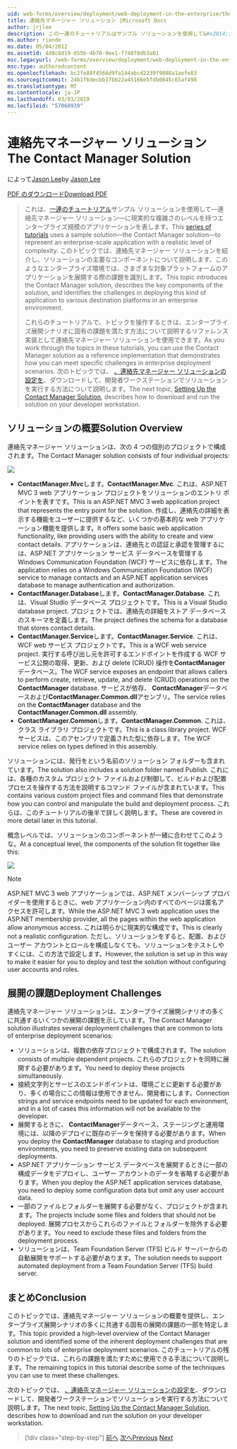 ```yaml
---
uid: web-forms/overview/deployment/web-deployment-in-the-enterprise/the-contact-manager-solution
title: 連絡先マネージャー ソリューション |Microsoft Docs
author: jrjlee
description: この一連のチュートリアルはサンプル ソリューションを使用して&#x2014;連絡先マネージャー ソリューション&#x2014;現実的なレベルで、エンタープライズ規模のアプリケーションを表す.
ms.author: riande
ms.date: 05/04/2012
ms.assetid: 4d8c8d19-055b-4b70-9ee1-f748f0db3a01
msc.legacyurl: /web-forms/overview/deployment/web-deployment-in-the-enterprise/the-contact-manager-solution
msc.type: authoredcontent
ms.openlocfilehash: bc2fe88f4566d9fa144abcd2239f9008a1aefe83
ms.sourcegitcommit: 24b1f6decbb17bb22a45166e5fdb0845c65af498
ms.translationtype: MT
ms.contentlocale: ja-JP
ms.lasthandoff: 03/01/2019
ms.locfileid: "57060939"
---
```

<a name="the-contact-manager-solution"></a><span data-ttu-id="9aa46-103">連絡先マネージャー ソリューション</span><span class="sxs-lookup"><span data-stu-id="9aa46-103">The Contact Manager Solution</span></span>
====================
<span data-ttu-id="9aa46-104">によって[Jason Lee](https://github.com/jrjlee)</span><span class="sxs-lookup"><span data-stu-id="9aa46-104">by [Jason Lee](https://github.com/jrjlee)</span></span>

[<span data-ttu-id="9aa46-105">PDF のダウンロード</span><span class="sxs-lookup"><span data-stu-id="9aa46-105">Download PDF</span></span>](https://msdnshared.blob.core.windows.net/media/MSDNBlogsFS/prod.evol.blogs.msdn.com/CommunityServer.Blogs.Components.WeblogFiles/00/00/00/63/56/8130.DeployingWebAppsInEnterpriseScenarios.pdf)

> <span data-ttu-id="9aa46-106">これは、[一連のチュートリアル](web-deployment-in-the-enterprise.md)サンプル ソリューションを使用して&#x2014;連絡先マネージャー ソリューション&#x2014;に現実的な複雑さのレベルを持つエンタープライズ規模のアプリケーションを表します。</span><span class="sxs-lookup"><span data-stu-id="9aa46-106">This [series of tutorials](web-deployment-in-the-enterprise.md) uses a sample solution&#x2014;the Contact Manager solution&#x2014;to represent an enterprise-scale application with a realistic level of complexity.</span></span> <span data-ttu-id="9aa46-107">このトピックでは、連絡先マネージャー ソリューションを紹介し、ソリューションの主要なコンポーネントについて説明します、このようなエンタープライズ環境では、さまざまな対象プラットフォームのアプリケーションを展開する際の課題を識別します。</span><span class="sxs-lookup"><span data-stu-id="9aa46-107">This topic introduces the Contact Manager solution, describes the key components of the solution, and identifies the challenges in deploying this kind of application to various destination platforms in an enterprise environment.</span></span>
> 
> <span data-ttu-id="9aa46-108">これらのチュートリアルで、トピックを操作するときは、エンタープライズ展開シナリオに固有の課題を満たす方法について説明するリファレンス実装として連絡先マネージャー ソリューションを使用できます。</span><span class="sxs-lookup"><span data-stu-id="9aa46-108">As you work through the topics in these tutorials, you can use the Contact Manager solution as a reference implementation that demonstrates how you can meet specific challenges in enterprise deployment scenarios.</span></span> <span data-ttu-id="9aa46-109">次のトピックでは、 [、連絡先マネージャー ソリューションの設定を](setting-up-the-contact-manager-solution.md)、ダウンロードして、開発者ワークステーションでソリューションを実行する方法について説明します。</span><span class="sxs-lookup"><span data-stu-id="9aa46-109">The next topic, [Setting Up the Contact Manager Solution](setting-up-the-contact-manager-solution.md), describes how to download and run the solution on your developer workstation.</span></span>


## <a name="solution-overview"></a><span data-ttu-id="9aa46-110">ソリューションの概要</span><span class="sxs-lookup"><span data-stu-id="9aa46-110">Solution Overview</span></span>

<span data-ttu-id="9aa46-111">連絡先マネージャー ソリューションは、次の 4 つの個別のプロジェクトで構成されます。</span><span class="sxs-lookup"><span data-stu-id="9aa46-111">The Contact Manager solution consists of four individual projects:</span></span>

![](the-contact-manager-solution/_static/image1.png)

- <span data-ttu-id="9aa46-112">**ContactManager.Mvc**します。</span><span class="sxs-lookup"><span data-stu-id="9aa46-112">**ContactManager.Mvc**.</span></span> <span data-ttu-id="9aa46-113">これは、ASP.NET MVC 3 web アプリケーション プロジェクトをソリューションのエントリ ポイントを表すです。</span><span class="sxs-lookup"><span data-stu-id="9aa46-113">This is an ASP.NET MVC 3 web application project that represents the entry point for the solution.</span></span> <span data-ttu-id="9aa46-114">作成し、連絡先の詳細を表示する機能をユーザーに提供するなど、いくつかの基本的な web アプリケーション機能を提供します。</span><span class="sxs-lookup"><span data-stu-id="9aa46-114">It offers some basic web application functionality, like providing users with the ability to create and view contact details.</span></span> <span data-ttu-id="9aa46-115">アプリケーションは、連絡先との認証と承認を管理するには、ASP.NET アプリケーション サービス データベースを管理する Windows Communication Foundation (WCF) サービスに依存します。</span><span class="sxs-lookup"><span data-stu-id="9aa46-115">The application relies on a Windows Communication Foundation (WCF) service to manage contacts and an ASP.NET application services database to manage authentication and authorization.</span></span>
- <span data-ttu-id="9aa46-116">**ContactManager.Database**します。</span><span class="sxs-lookup"><span data-stu-id="9aa46-116">**ContactManager.Database**.</span></span> <span data-ttu-id="9aa46-117">これは、Visual Studio データベース プロジェクトです。</span><span class="sxs-lookup"><span data-stu-id="9aa46-117">This is a Visual Studio database project.</span></span> <span data-ttu-id="9aa46-118">プロジェクトでは、連絡先の詳細をストア データベースのスキーマを定義します。</span><span class="sxs-lookup"><span data-stu-id="9aa46-118">The project defines the schema for a database that stores contact details.</span></span>
- <span data-ttu-id="9aa46-119">**ContactManager.Service**します。</span><span class="sxs-lookup"><span data-stu-id="9aa46-119">**ContactManager.Service**.</span></span> <span data-ttu-id="9aa46-120">これは、WCF web サービス プロジェクトです。</span><span class="sxs-lookup"><span data-stu-id="9aa46-120">This is a WCF web service project.</span></span> <span data-ttu-id="9aa46-121">実行する呼び出し元を許可するエンドポイントを作成する WCF サービス公開の取得、更新、および delete (CRUD) 操作を**ContactManager**データベース。</span><span class="sxs-lookup"><span data-stu-id="9aa46-121">The WCF service exposes an endpoint that allows callers to perform create, retrieve, update, and delete (CRUD) operations on the **ContactManager** database.</span></span> <span data-ttu-id="9aa46-122">サービスが依存、 **ContactManager**データベースおよび**ContactManager.Common.dll**アセンブリ。</span><span class="sxs-lookup"><span data-stu-id="9aa46-122">The service relies on the **ContactManager** database and the **ContactManager.Common.dll** assembly.</span></span>
- <span data-ttu-id="9aa46-123">**ContactManager.Common**します。</span><span class="sxs-lookup"><span data-stu-id="9aa46-123">**ContactManager.Common**.</span></span> <span data-ttu-id="9aa46-124">これは、クラス ライブラリ プロジェクトです。</span><span class="sxs-lookup"><span data-stu-id="9aa46-124">This is a class library project.</span></span> <span data-ttu-id="9aa46-125">WCF サービスは、このアセンブリで定義された型に依存します。</span><span class="sxs-lookup"><span data-stu-id="9aa46-125">The WCF service relies on types defined in this assembly.</span></span>

<span data-ttu-id="9aa46-126">ソリューションには、発行をという名前のソリューション フォルダーも含まれています。</span><span class="sxs-lookup"><span data-stu-id="9aa46-126">The solution also includes a solution folder named Publish.</span></span> <span data-ttu-id="9aa46-127">これには、各種のカスタム プロジェクト ファイルおよび制御して、ビルドおよび配置プロセスを操作する方法を説明するコマンド ファイルが含まれています。</span><span class="sxs-lookup"><span data-stu-id="9aa46-127">This contains various custom project files and command files that demonstrate how you can control and manipulate the build and deployment process.</span></span> <span data-ttu-id="9aa46-128">これらは、このチュートリアルの後半で詳しく説明します。</span><span class="sxs-lookup"><span data-stu-id="9aa46-128">These are covered in more detail later in this tutorial.</span></span>

<span data-ttu-id="9aa46-129">概念レベルでは、ソリューションのコンポーネントが一緒に合わせてこのような。</span><span class="sxs-lookup"><span data-stu-id="9aa46-129">At a conceptual level, the components of the solution fit together like this:</span></span>

![](the-contact-manager-solution/_static/image2.png)

> [!NOTE]
> <span data-ttu-id="9aa46-130">ASP.NET MVC 3 web アプリケーションでは、ASP.NET メンバーシップ プロバイダーを使用するときに、web アプリケーション内のすべてのページは匿名アクセスを許可します。</span><span class="sxs-lookup"><span data-stu-id="9aa46-130">While the ASP.NET MVC 3 web application uses the ASP.NET membership provider, all the pages within the web application allow anonymous access.</span></span> <span data-ttu-id="9aa46-131">これは明らかに現実的な構成です。</span><span class="sxs-lookup"><span data-stu-id="9aa46-131">This is clearly not a realistic configuration.</span></span> <span data-ttu-id="9aa46-132">ただし、ソリューションをすると、配置、およびユーザー アカウントとロールを構成しなくても、ソリューションをテストしやすくには、この方法で設定します。</span><span class="sxs-lookup"><span data-stu-id="9aa46-132">However, the solution is set up in this way to make it easier for you to deploy and test the solution without configuring user accounts and roles.</span></span>


## <a name="deployment-challenges"></a><span data-ttu-id="9aa46-133">展開の課題</span><span class="sxs-lookup"><span data-stu-id="9aa46-133">Deployment Challenges</span></span>

<span data-ttu-id="9aa46-134">連絡先マネージャー ソリューションは、エンタープライズ展開シナリオの多くに共通するいくつかの展開の課題を示しています。</span><span class="sxs-lookup"><span data-stu-id="9aa46-134">The Contact Manager solution illustrates several deployment challenges that are common to lots of enterprise deployment scenarios:</span></span>

- <span data-ttu-id="9aa46-135">ソリューションは、複数の依存プロジェクトで構成されます。</span><span class="sxs-lookup"><span data-stu-id="9aa46-135">The solution consists of multiple dependent projects.</span></span> <span data-ttu-id="9aa46-136">これらのプロジェクトを同時に展開する必要があります。</span><span class="sxs-lookup"><span data-stu-id="9aa46-136">You need to deploy these projects simultaneously.</span></span>
- <span data-ttu-id="9aa46-137">接続文字列とサービスのエンドポイントは、環境ごとに更新する必要があり、多くの場合にこの情報は使用できません、開発者にします。</span><span class="sxs-lookup"><span data-stu-id="9aa46-137">Connection strings and service endpoints need to be updated for each environment, and in a lot of cases this information will not be available to the developer.</span></span>
- <span data-ttu-id="9aa46-138">展開するときに、 **ContactManager**データベース、ステージングと運用環境には、以降のデプロイに既存のデータを保持する必要があります。</span><span class="sxs-lookup"><span data-stu-id="9aa46-138">When you deploy the **ContactManager** database to staging and production environments, you need to preserve existing data on subsequent deployments.</span></span>
- <span data-ttu-id="9aa46-139">ASP.NET アプリケーション サービス データベースを展開するときに一部の構成データをデプロイし、ユーザー アカウントのデータを省略する必要があります。</span><span class="sxs-lookup"><span data-stu-id="9aa46-139">When you deploy the ASP.NET application services database, you need to deploy some configuration data but omit any user account data.</span></span>
- <span data-ttu-id="9aa46-140">一部のファイルとフォルダーを展開する必要がなく、プロジェクトが含まれます。</span><span class="sxs-lookup"><span data-stu-id="9aa46-140">The projects include some files and folders that should not be deployed.</span></span> <span data-ttu-id="9aa46-141">展開プロセスからこれらのファイルとフォルダーを除外する必要があります。</span><span class="sxs-lookup"><span data-stu-id="9aa46-141">You need to exclude these files and folders from the deployment process.</span></span>
- <span data-ttu-id="9aa46-142">ソリューションは、Team Foundation Server (TFS) ビルド サーバーからの自動展開をサポートする必要があります。</span><span class="sxs-lookup"><span data-stu-id="9aa46-142">The solution needs to support automated deployment from a Team Foundation Server (TFS) build server.</span></span>

## <a name="conclusion"></a><span data-ttu-id="9aa46-143">まとめ</span><span class="sxs-lookup"><span data-stu-id="9aa46-143">Conclusion</span></span>

<span data-ttu-id="9aa46-144">このトピックでは、連絡先マネージャー ソリューションの概要を提供し、エンタープライズ展開シナリオの多くに共通する固有の展開の課題の一部を特定します。</span><span class="sxs-lookup"><span data-stu-id="9aa46-144">This topic provided a high-level overview of the Contact Manager solution and identified some of the inherent deployment challenges that are common to lots of enterprise deployment scenarios.</span></span> <span data-ttu-id="9aa46-145">このチュートリアルの残りのトピックでは、これらの課題を満たすために使用できる手法について説明します。</span><span class="sxs-lookup"><span data-stu-id="9aa46-145">The remaining topics in this tutorial describe some of the techniques you can use to meet these challenges.</span></span>

<span data-ttu-id="9aa46-146">次のトピックでは、 [、連絡先マネージャー ソリューションの設定を](setting-up-the-contact-manager-solution.md)、ダウンロードして、開発者ワークステーションでソリューションを実行する方法について説明します。</span><span class="sxs-lookup"><span data-stu-id="9aa46-146">The next topic, [Setting Up the Contact Manager Solution](setting-up-the-contact-manager-solution.md), describes how to download and run the solution on your developer workstation.</span></span>

> [!div class="step-by-step"]
> <span data-ttu-id="9aa46-147">[前へ](web-deployment-in-the-enterprise.md)
> [次へ](setting-up-the-contact-manager-solution.md)</span><span class="sxs-lookup"><span data-stu-id="9aa46-147">[Previous](web-deployment-in-the-enterprise.md)
[Next](setting-up-the-contact-manager-solution.md)</span></span>
